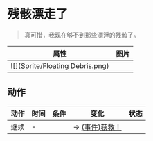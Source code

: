 # 残骸漂走了  
> 真可惜，我现在够不到那些漂浮的残骸了。  
  
  属性  |   图片   
 ----  |  ----:   
   |  ![](Sprite/Floating Debris.png)   
  
## 动作  
动作  |  时间  |  条件  |  变化  |  状态  
----  |  ----  |  ----  |  ----  |  ----  
继续<br>  |  -  |    |  → [(事件)获救！](Event_ShipEscape.md)<br>  |    
